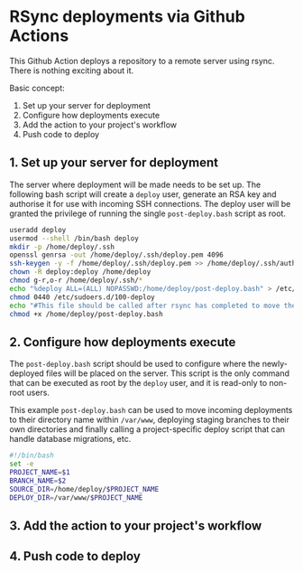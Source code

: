 RSync deployments via Github Actions
====================================

This Github Action deploys a repository to a remote server using rsync. There is nothing exciting about it.

Basic concept:

1. Set up your server for deployment
2. Configure how deployments execute
3. Add the action to your project's workflow
4. Push code to deploy


## 1. Set up your server for deployment

The server where deployment will be made needs to be set up. The following bash script will create a `deploy` user, generate an RSA key and authorise it for use with incoming SSH connections. The deploy user will be granted the privilege of running the single `post-deploy.bash` script as root.

```bash
useradd deploy
usermod --shell /bin/bash deploy
mkdir -p /home/deploy/.ssh
openssl genrsa -out /home/deploy/.ssh/deploy.pem 4096
ssh-keygen -y -f /home/deploy/.ssh/deploy.pem >> /home/deploy/.ssh/authorized_keys
chown -R deploy:deploy /home/deploy
chmod g-r,o-r /home/deploy/.ssh/*
echo "%deploy ALL=(ALL) NOPASSWD:/home/deploy/post-deploy.bash" > /etc/sudoers.d/100-deploy
chmod 0440 /etc/sudoers.d/100-deploy
echo "#This file should be called after rsync has completed to move the files to their correct place on disk" > /home/deploy/post-deploy.bash
chmod +x /home/deploy/post-deploy.bash
```

## 2. Configure how deployments execute

The `post-deploy.bash` script should be used to configure where the newly-deployed files will be placed on the server. This script is the only command that can be executed as root by the `deploy` user, and it is read-only to non-root users.

This example `post-deploy.bash` can be used to move incoming deployments to their directory name within `/var/www`, deploying staging branches to their own directories and finally calling a project-specific deploy script that can handle database migrations, etc.

```bash
#!/bin/bash
set -e
PROJECT_NAME=$1
BRANCH_NAME=$2
SOURCE_DIR=/home/deploy/$PROJECT_NAME
DEPLOY_DIR=/var/www/$PROJECT_NAME
```

## 3. Add the action to your project's workflow

## 4. Push code to deploy
